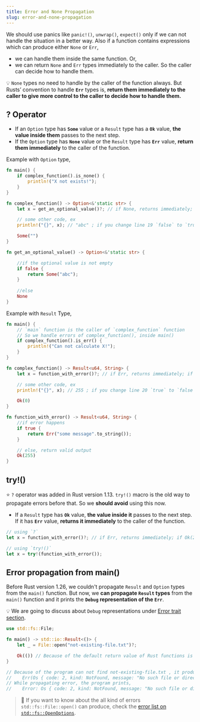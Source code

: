 ```yaml
---
title: Error and None Propagation
slug: error-and-none-propagation
---
```


We should use panics like `panic!()`, `unwrap()`, `expect()` only if we can not handle the situation in a better way. Also if a function contains expressions which can produce either `None` or `Err`, 
- we can handle them inside the same function. Or,
- we can return `None` and `Err` types immediately to the caller. So the caller can decide how to handle them.

💡 `None` types no need to handle by the caller of the function always. But Rusts’ convention to handle **`Err`** types is, **return them immediately to the caller to give more control to the caller to decide how to handle them.**

## ? Operator

- If an `Option` type has **`Some`** value or a `Result` type has a **`Ok`** value, **the value inside them** passes to the next step.
- If the `Option` type has **`None`** value or the `Result` type has **`Err`** value, **return them immediately** to the caller of the function.

Example with `Option` type,

```rust
fn main() {
    if complex_function().is_none() {
        println!("X not exists!");
    }
}

fn complex_function() -> Option<&'static str> {
    let x = get_an_optional_value()?; // if None, returns immediately; if Some("abc"), set x to "abc"

    // some other code, ex
    println!("{}", x); // "abc" ; if you change line 19 `false` to `true` 

    Some("")
}

fn get_an_optional_value() -> Option<&'static str> {

    //if the optional value is not empty
    if false {
        return Some("abc");
    }
    
    //else
    None
}
```

Example with `Result` Type,

```rust
fn main() {
    // `main` function is the caller of `complex_function` function
    // So we handle errors of complex_function(), inside main()
    if complex_function().is_err() {
        println!("Can not calculate X!");
    }
}

fn complex_function() -> Result<u64, String> {
    let x = function_with_error()?; // if Err, returns immediately; if Ok(255), set x to 255

    // some other code, ex
    println!("{}", x); // 255 ; if you change line 20 `true` to `false`

    Ok(0)
}

fn function_with_error() -> Result<u64, String> {
    //if error happens
    if true {
        return Err("some message".to_string());
    }

    // else, return valid output
    Ok(255)
}
```

## try!()

⭐ `?` operator was added in Rust version 1.13. `try!()` macro is the old way to propagate errors before that. So we **should avoid** using this now.

- If a `Result` type has **`Ok`** value, **the value inside it** passes to the next step. If it has **`Err`** value, **returns it immediately** to the caller of the function.

```rust
// using `?`
let x = function_with_error()?; // if Err, returns immediately; if Ok(255), set x to 255

// using `try!()`
let x = try!(function_with_error());
```

## Error propagation from main()

Before Rust version 1.26, we couldn't propagate `Result` and `Option` types from the `main()` function. But now, we **can propagate `Result` types** from the `main()` function and it prints the **`Debug` representation of the `Err`**.

💡 We are going to discuss about `Debug` representations under [Error trait section](e7.custom_error_types.html#Error-trait).

```rust
use std::fs::File;

fn main() -> std::io::Result<()> {
    let _ = File::open("not-existing-file.txt")?;

    Ok(()) // Because of the default return value of Rust functions is an empty tuple/ ()
}

// Because of the program can not find not-existing-file.txt , it produces,
//    Err(Os { code: 2, kind: NotFound, message: "No such file or directory" })
// While propagating error, the program prints,
//    Error: Os { code: 2, kind: NotFound, message: "No such file or directory" }
```

> 💯 If you want to know about the all kind of errors `std::fs::File::open()` can produce, check the [error list on `std::fs::OpenOptions`](https://doc.rust-lang.org/std/fs/struct.OpenOptions.html#errors).
